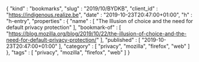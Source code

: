 {
  "kind" : "bookmarks",
  "slug" : "2019/10/BYDKB",
  "client_id" : "https://indigenous.realize.be",
  "date" : "2019-10-23T20:47:00+01:00",
  "h" : "h-entry",
  "properties" : {
    "name" : [ "The Illusion of choice and the need for default privacy protection" ],
    "bookmark-of" : [ "https://blog.mozilla.org/blog/2019/10/22/the-illusion-of-choice-and-the-need-for-default-privacy-protection/" ],
    "published" : [ "2019-10-23T20:47:00+01:00" ],
    "category" : [ "privacy", "mozilla", "firefox", "web" ]
  },
  "tags" : [ "privacy", "mozilla", "firefox", "web" ]
}
